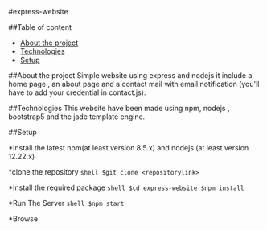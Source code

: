 #express-website

##Table of content
* [About the project](#about-the-project)
* [Technologies](#technologies)
* [Setup](#setup)

##About the project
    Simple website using express and nodejs it include a home page , an about page and a contact mail with email notification (you'll have to add your credential in contact.js).

##Technologies
  This website have been made using npm, nodejs , bootstrap5 and the jade template engine.

##Setup

   *Install the latest npm(at least version 8.5.x) and nodejs (at least version 12.22.x)
    
   *clone the repository
    ```shell
    $git clone <repositorylink>
    ```


   *Install the required package
    ```shell
    $cd express-website
    $npm install
    ```


   *Run The Server
    ```shell
    $npm start
    ```

    
   *Browse
